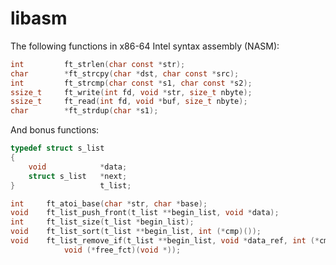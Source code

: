 # libasm
The following functions in x86-64 Intel syntax assembly (NASM):

```C
int			ft_strlen(char const *str);
char		*ft_strcpy(char *dst, char const *src);
int			ft_strcmp(char const *s1, char const *s2);
ssize_t		ft_write(int fd, void *str, size_t nbyte);
ssize_t		ft_read(int fd, void *buf, size_t nbyte);
char		*ft_strdup(char *s1);
```

And bonus functions:
```C
typedef struct s_list
{
	void			*data;
	struct s_list	*next;
}					t_list;

int		ft_atoi_base(char *str, char *base);
void	ft_list_push_front(t_list **begin_list, void *data);
int		ft_list_size(t_list *begin_list);
void	ft_list_sort(t_list **begin_list, int (*cmp)());
void	ft_list_remove_if(t_list **begin_list, void *data_ref, int (*cmp)(),
			void (*free_fct)(void *));
```
